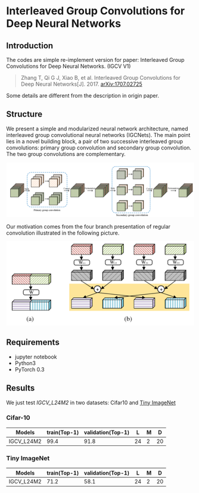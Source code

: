 # Interleaved Group Convolutions for Deep Neural Networks

## Introduction
The codes are simple re-implement version for paper: Interleaved Group Convolutions for Deep Neural Networks. (IGCV V1)

> Zhang T, Qi G J, Xiao B, et al. Interleaved Group Convolutions for Deep Neural Networks[J]. 2017. [arXiv:1707.02725](https://arxiv.org/abs/1707.02725)

Some details are different from the description in origin paper.

## Structure
We present a simple and modularized neural network architecture, named interleaved group convolutional neural networks (IGCNets). The main point lies in a novel building block, a pair of two successive interleaved group convolutions: primary group convolution and secondary group convolution. The two group convolutions are complementary.

![IGCV_V1](imgs/igc.png)

Our motivation comes from the four branch presentation of regular convolution illustrated in the following picture.

![regularconvmultibranch](imgs/regularconvmultibranch.png)

## Requirements
- jupyter notebook
- Python3
- PyTorch 0.3

## Results
We just test *IGCV_L24M2* in two datasets: Cifar10 and [Tiny ImageNet](https://tiny-imagenet.herokuapp.com/)

### Cifar-10

Models     | train(Top-1) | validation(Top-1) | L  | M  | D
---------- | ------------ | ----------------- | -- | -- | -
IGCV_L24M2 | 99.4         | 91.8              | 24 | 2  | 20

### Tiny ImageNet

Models     | train(Top-1) | validation(Top-1) | L  | M  | D
---------- | ------------ | ----------------- | -- | -- | -
IGCV_L24M2 | 71.2         | 58.1              | 24 | 2  | 20